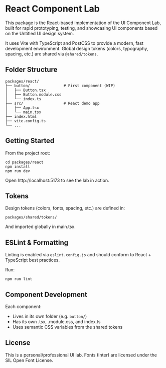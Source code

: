 # React Component Lab

This package is the React-based implementation of the UI Component Lab, built for rapid prototyping, testing, and showcasing UI components based on the Untitled UI design system.

It uses Vite with TypeScript and PostCSS to provide a modern, fast development environment. Global design tokens (colors, typography, spacing, etc.) are shared via `@shared/tokens`.

## Folder Structure

```
packages/react/
├── button/               # First component (WIP)
│   ├── Button.tsx
│   ├── Button.module.css
│   └── index.ts
├── src/                  # React demo app
│   ├── App.tsx
│   └── main.tsx
├── index.html
├── vite.config.ts
└── ...
```

## Getting Started

From the project root:

    cd packages/react
    npm install
    npm run dev

Open http://localhost:5173 to see the lab in action.

## Tokens

Design tokens (colors, fonts, spacing, etc.) are defined in:

    packages/shared/tokens/

And imported globally in main.tsx.

## ESLint & Formatting

Linting is enabled via `eslint.config.js` and should conform to React + TypeScript best practices.

Run:

    npm run lint

## Component Development

Each component:

- Lives in its own folder (e.g. `button/`)
- Has its own .tsx, .module.css, and index.ts
- Uses semantic CSS variables from the shared tokens

## License

This is a personal/professional UI lab. Fonts (Inter) are licensed under the SIL Open Font License.
